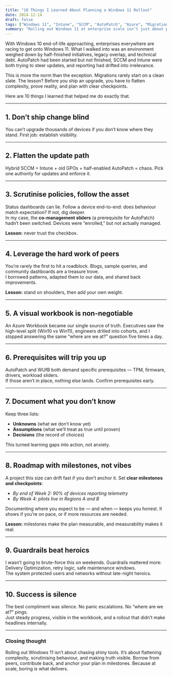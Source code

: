 ```yaml
---
title: "10 Things I Learned About Planning a Windows 11 Rollout"
date: 2024-12-14
draft: false
tags: ["Windows 11", "Intune", "SCCM", "AutoPatch", "Azure", "Migration", "Digital Transformation"]
summary: "Rolling out Windows 11 at enterprise scale isn’t just about pushing an upgrade. It’s about flattening complexity, scrutinising policies, and setting clear milestones. Here are 10 lessons I learned along the way."
---
```


With Windows 10 end-of-life approaching, enterprises everywhere are racing to get onto Windows 11. What I walked into was an environment weighed down by half-finished initiatives, legacy overlap, and technical debt. AutoPatch had been started but not finished, SCCM and Intune were both trying to steer updates, and reporting had drifted into irrelevance.  

This is more the norm than the exception. Migrations rarely start on a clean slate. The lesson? Before you ship an upgrade, you have to flatten complexity, prove reality, and plan with clear checkpoints.  

Here are 10 things I learned that helped me do exactly that.  

---

## 1. Don’t ship change blind  
You can’t upgrade thousands of devices if you don’t know where they stand. First job: establish visibility.  

---

## 2. Flatten the update path  
Hybrid SCCM + Intune + old GPOs + half-enabled AutoPatch = chaos. Pick one authority for updates and enforce it.  

---

## 3. Scrutinise policies, follow the asset  
Status dashboards can lie. Follow a device end-to-end: does behaviour match expectation? If not, dig deeper.  
In my case, the **co-management sliders** (a prerequisite for AutoPatch) hadn’t been switched. Devices were “enrolled,” but not actually managed.  

**Lesson:** never trust the checkbox.  

---

## 4. Leverage the hard work of peers  
You’re rarely the first to hit a roadblock. Blogs, sample queries, and community dashboards are a treasure trove.  
I borrowed patterns, adapted them to our data, and shared back improvements.  

**Lesson:** stand on shoulders, then add your own weight.  

---

## 5. A visual workbook is non-negotiable  
An Azure Workbook became our single source of truth. Executives saw the high-level split (Win10 vs Win11), engineers drilled into cohorts, and I stopped answering the same “where are we at?” question five times a day.  

---

## 6. Prerequisites will trip you up  
AutoPatch and WUfB both demand specific prerequisites — TPM, firmware, drivers, workload sliders.  
If those aren’t in place, nothing else lands. Confirm prerequisites early.  

---

## 7. Document what you don’t know  
Keep three lists:  
- **Unknowns** (what we don’t know yet)  
- **Assumptions** (what we’ll treat as true until proven)  
- **Decisions** (the record of choices)  

This turned learning gaps into action, not anxiety.  

---

## 8. Roadmap with milestones, not vibes  
A project this size can drift fast if you don’t anchor it. Set **clear milestones and checkpoints**:  
- *By end of Week 2: 90% of devices reporting telemetry*  
- *By Week 4: pilots live in Regions A and B*  

Documenting where you expect to be — and when — keeps you honest. It shows if you’re on pace, or if more resources are needed.  

**Lesson:** milestones make the plan measurable, and measurability makes it real.  

---

## 9. Guardrails beat heroics  
I wasn’t going to brute-force this on weekends. Guardrails mattered more: Delivery Optimization, retry logic, safe maintenance windows.  
The system protected users and networks without late-night heroics.  

---

## 10. Success is silence  
The best compliment was silence. No panic escalations. No “where are we at?” pings.  
Just steady progress, visible in the workbook, and a rollout that didn’t make headlines internally.  

---

### Closing thought  
Rolling out Windows 11 isn’t about chasing shiny tools. It’s about flattening complexity, scrutinising behaviour, and making truth visible. Borrow from peers, contribute back, and anchor your plan in milestones. Because at scale, boring is what delivers.  
